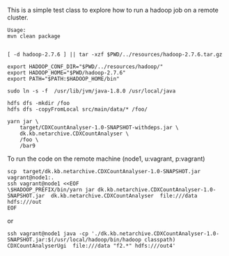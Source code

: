 This is a simple test class to explore how to run a hadoop job on a remote cluster. 

````
Usage: 
mvn clean package


[ -d hadoop-2.7.6 ] || tar -xzf $PWD/../resources/hadoop-2.7.6.tar.gz 

export HADOOP_CONF_DIR="$PWD/../resources/hadoop/"
export HADOOP_HOME="$PWD/hadoop-2.7.6"
export PATH="$PATH:$HADOOP_HOME/bin"

sudo ln -s -f  /usr/lib/jvm/java-1.8.0 /usr/local/java

hdfs dfs -mkdir /foo
hdfs dfs -copyFromLocal src/main/data/* /foo/

yarn jar \
    target/CDXCountAnalyser-1.0-SNAPSHOT-withdeps.jar \
    dk.kb.netarchive.CDXCountAnalyser \
    /foo \
    /bar9
````





To run the code on the remote machine (node1, u:vagrant, p:vagrant)
````
scp  target/dk.kb.netarchive.CDXCountAnalyser-1.0-SNAPSHOT.jar vagrant@node1:.
ssh vagrant@node1 <<EOF
\$HADOOP_PREFIX/bin/yarn jar dk.kb.netarchive.CDXCountAnalyser-1.0-SNAPSHOT.jar  dk.kb.netarchive.CDXCountAnalyser  file:///data hdfs:///out
EOF
````
or 
````
ssh vagrant@node1 java -cp './dk.kb.netarchive.CDXCountAnalyser-1.0-SNAPSHOT.jar:$(/usr/local/hadoop/bin/hadoop classpath)  CDXCountAnalyserUgi  file:///data "f2.*" hdfs:///out4'

````